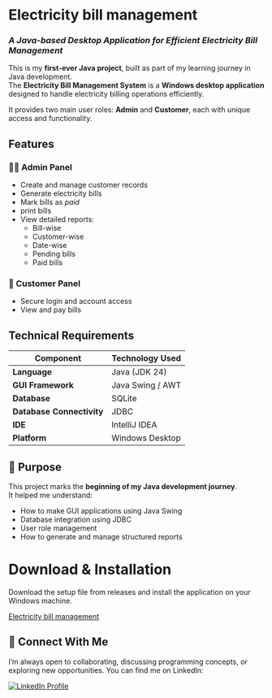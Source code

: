 # Electricity bill management
### *A Java-based Desktop Application for Efficient Electricity Bill Management*

This is my **first-ever Java project**, built as part of my learning journey in Java development.  
The **Electricity Bill Management System** is a **Windows desktop application** designed to handle electricity billing operations efficiently.

It provides two main user roles: **Admin** and **Customer**, each with unique access and functionality.


## Features
### 👨‍💼 Admin Panel
- Create and manage customer records
- Generate electricity bills
- Mark bills as *paid*
- print bills
- View detailed reports:
    - Bill-wise
    - Customer-wise
    - Date-wise
    - Pending bills
    - Paid bills

### 👥 Customer Panel
- Secure login and account access
- View and pay bills

 
## Technical Requirements
| Component | Technology Used  |
|------------|------------------|
| **Language** | Java (JDK 24)    |
| **GUI Framework** | Java Swing / AWT |
| **Database** | SQLite           |
| **Database Connectivity** | JDBC             |
| **IDE** | IntelliJ IDEA    |
| **Platform** | Windows Desktop  |

## 🚀 Purpose

This project marks the **beginning of my Java development journey**.  
It helped me understand:
- How to make GUI applications using Java Swing
- Database integration using JDBC
- User role management
- How to generate and manage structured reports

[//]: # (## Configuration)

# Download & Installation
Download the setup file from releases and install the application on your Windows machine.

[Electricity bill management](https://github.com/infopkrajput/Java_Projects/releases/download/v1.0.0/EBM.exe)

## 💼 Connect With Me

I’m always open to collaborating, discussing programming concepts, or exploring new opportunities.
You can find me on LinkedIn:

[![LinkedIn Profile](https://img.shields.io/badge/LinkedIn-View%20Profile-blue?logo=linkedin)](https://www.linkedin.com/in/pknatic/)